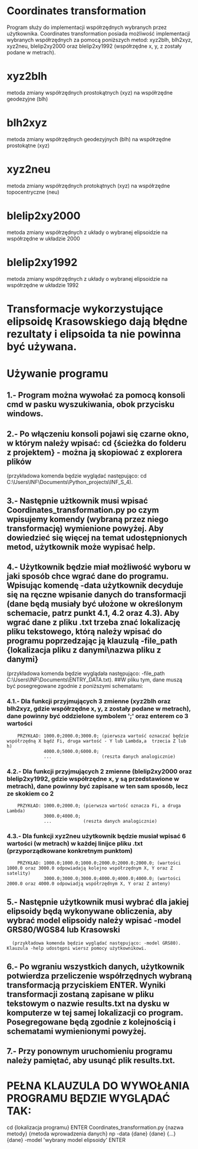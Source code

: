 # Coordinates transformation
Program służy do implementacji współrzędnych wybranych przez użytkownika.
Coordinates transformation posiada możliwość implementacji wybranych współrzędnych za pomocą poniższych metod:
  xyz2blh, blh2xyz, xyz2neu, blelip2xy2000 oraz blelip2xy1992 (współrzędne x, y, z zostały podane w metrach).
 # xyz2blh
  metoda zmiany współrzędnych prostokątnych (xyz) na współrzędne geodezyjne (blh)
 # blh2xyz
  metoda zmiany współrzędnych geodezyjnych (blh) na współrzędne prostokątne (xyz)
 # xyz2neu
  metoda zmiany współrzędnych protokątnych (xyz) na współrzędne topocentryczne (neu)
 # blelip2xy2000
  metoda zmiany współrzędnych z układy o wybranej elipsoidzie na współrzędne w układzie 2000
 # blelip2xy1992
  metoda zmiany współrzędnych z układy o wybranej elipsoidzie na współrzędne w układzie 1992
 # Transformacje wykorzystujące elipsoidę Krasowskiego dają błędne rezultaty i elipsoida ta nie powinna być używana.
# Używanie programu
  ## 1.- Program można wywołać za pomocą konsoli cmd w pasku wyszukiwania, obok przycisku windows. 
  ## 2.- Po włączeniu konsoli pojawi się czarne okno, w którym należy wpisać: cd {ścieżka do folderu z projektem} - można ją skopiować z explorera plików 
  (przykładowa komenda będzie wyglądać następująco: cd C:\Users\INF\Documents\Python_projects\INF_S_4).  
  ## 3.- Następnie użtkownik musi wpisać Coordinates_transformation.py po czym wpisujemy komendy (wybraną przez niego transformację) wymienione powyżej. Aby dowiedzieć się więcej na temat udostępnionych metod, użytkownik może wypisać help. 
  ## 4.- Użytkownik będzie miał możliwość wyboru w jaki sposób chce wgrać dane do programu. Wpisując komendę -data użytkownik decyduje się na ręczne wpisanie danych do transformacji (dane będą musiały być ułożone w określonym schemacie, patrz punkt 4.1, 4.2 oraz 4.3). Aby wgrać dane z pliku .txt trzeba znać lokalizację pliku tekstowego, którą należy wpisać do programu poprzedzając ją klauzulą -file_path {lokalizacja pliku z danymi\nazwa pliku z danymi}
  (przykładowa komenda będzie wyglądała następująco: -file_path C:\Users\INF\Documents\ENTRY_DATA.txt).
  ##W pliku tym, dane muszą być posegregowane zgodnie z poniższymi schematami:
  ### 4.1.- Dla funkcji przyjmujących 3 zmienne (xyz2blh oraz blh2xyz, gdzie współrzędne x, y, z zostały podane w metrach), dane powinny być oddzielone symbolem ';' oraz enterem co 3 wartości
        PRZYKŁAD: 1000.0;2000.0;3000.0; (pierwsza wartość oznaczać będzie współrzędną X bądź Fi, druga wartość - Y lub Lambda,a  trzecia Z lub h)
                  4000.0;5000.0;6000.0;
                  ...                   (reszta danych analogicznie)
  ### 4.2.- Dla funkcji przyjmujących 2 zmienne (blelip2xy2000 oraz blelip2xy1992, gdzie współrzędne x, y są przedstawione w metrach), dane powinny być zapisane w ten sam sposób, lecz ze skokiem co 2
        PRZYKŁAD: 1000.0;2000.0; (pierwsza wartość oznacza Fi, a druga Lambda)
                  3000.0;4000.0;
                  ...            (reszta danych analogicznie)
  ### 4.3.- Dla funkcji xyz2neu użytkownik będzie musiał wpisać 6 wartości (w metrach) w każdej linijce pliku .txt (przyporządkowane konkretnym punktom)
        PRZYKŁAD: 1000.0;1000.0;1000.0;2000.0;2000.0;2000.0; (wartości 1000.0 oraz 3000.0 odpowiadają kolejno współrzędnym X, Y oraz Z satelity)
                  3000.0;3000.0;3000.0;4000.0;4000.0;4000.0; (wartości 2000.0 oraz 4000.0 odpowiadją współrzędnym X, Y oraz Z anteny)
  ## 5.- Następnie użytkownik musi wybrać dla jakiej elipsoidy będą wykonywane obliczenia, aby wybrać model elipsoidy należy wpisać -model GRS80/WGS84 lub Krasowski
      (przykładowa komenda będzie wyglądać następująco: -model GRS80). Klauzula -help udostępni wiersz pomocy użytkownikowi.
  ## 6.- Po wgraniu wszystkich danych, użytkownik potwierdza przeliczenie współrzędnych wybraną transformacją przyciskiem ENTER. Wyniki transformacji zostaną zapisane w pliku tekstowym o nazwie results.txt na dysku w komputerze w tej samej lokalizacji co program. Posegregowane będą zgodnie z kolejnością i schematami wymienionymi powyżej.
  ## 7.- Przy ponownym uruchomieniu programu należy pamiętać, aby usunąć plik results.txt.
  # PEŁNA KLAUZULA DO WYWOŁANIA PROGRAMU BĘDZIE WYGLĄDAĆ TAK:
  cd {lokalizacja programu} ENTER
  Coordinates_transformation.py {nazwa metody} {metoda wprowadzenia danych} np -data {dane} {dane} {...} {dane} -model 'wybrany model elipsoidy' ENTER
               
